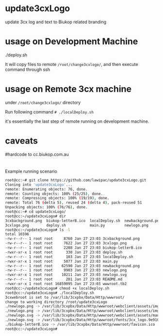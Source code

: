 # update3cxLogo
update 3cx log and text to Biukop related branding

# usage on Development Machine
./deploy.sh

It will copy files to remote ```/root/change3cxlogo/```, and then execute command through ssh

# usage on Remote 3cx machine
under ```/root/change3cxlogo/```  directory 

Run following command
``` # ./localDeploy.sh ```

it's essentially the last step of remote running on development machine.

# caveats
#hardcode to cc.biukop.com.au
#

Example running scenario
```bash
root@cc:~# git clone https://github.com/lawipac/update3cxLogo.git
Cloning into 'update3cxLogo'...
remote: Enumerating objects: 76, done.
remote: Counting objects: 100% (25/25), done.
remote: Compressing objects: 100% (19/19), done.
remote: Total 76 (delta 5), reused 24 (delta 4), pack-reused 51
Unpacking objects: 100% (76/76), done.
root@cc:~# cd update3cxLogo/
root@cc:~/update3cxLogo# dir
3cxbackground.png  biukop-letterB.ico  localDeploy.sh  newbackground.png  newlogo.svg  wwwroot.tb2
3cxlogo.png        deploy.sh           main.py         newlogo.png        README.md
root@cc:~/update3cxLogo# ls -l
total 16596
-rw-r--r-- 1 root root     8760 Jan 27 23:03 3cxbackground.png
-rw-r--r-- 1 root root     7622 Jan 27 23:03 3cxlogo.png
-rw-r--r-- 1 root root     2288 Jan 27 23:03 biukop-letterB.ico
-rwxr-xr-x 1 root root      330 Jan 27 23:03 deploy.sh
-rw-r--r-- 1 root root      103 Jan 27 23:03 localDeploy.sh
-rwxr-xr-x 1 root root     5077 Jan 27 23:03 main.py
-rw-r--r-- 1 root root    62590 Jan 27 23:03 newbackground.png
-rw-r--r-- 1 root root     9903 Jan 27 23:03 newlogo.png
-rwxr-xr-x 1 root root    10211 Jan 27 23:03 newlogo.svg
-rw-r--r-- 1 root root      201 Jan 27 23:03 README.md
-rwxr-xr-x 1 root root 16859095 Jan 27 23:03 wwwroot.tb2
root@cc:~/update3cxLogo# chmod +x localDeploy.sh
root@cc:~/update3cxLogo# ./localDeploy.sh
3cxwebroot is set to /var/lib/3cxpbx/Data/Http/wwwroot/
change to working directory /root/update3cxLogo
./newlogo.png -> /var/lib/3cxpbx/Data/Http/wwwroot/webclient/assets/img/logo.png
./newlogo.png -> /var/lib/3cxpbx/Data/Http/wwwroot/webclient/assets/img/logo152x72.png
./newlogo.svg -> /var/lib/3cxpbx/Data/Http/wwwroot/webclient/assets/manifest/3cx_logo.svg
./newlogo.svg -> /var/lib/3cxpbx/Data/Http/wwwroot/fonts/3cx_logo.9e910064.svg
./biukop-letterB.ico -> /var/lib/3cxpbx/Data/Http/wwwroot/favicon.ico
root@cc:~/update3cxLogo#
```